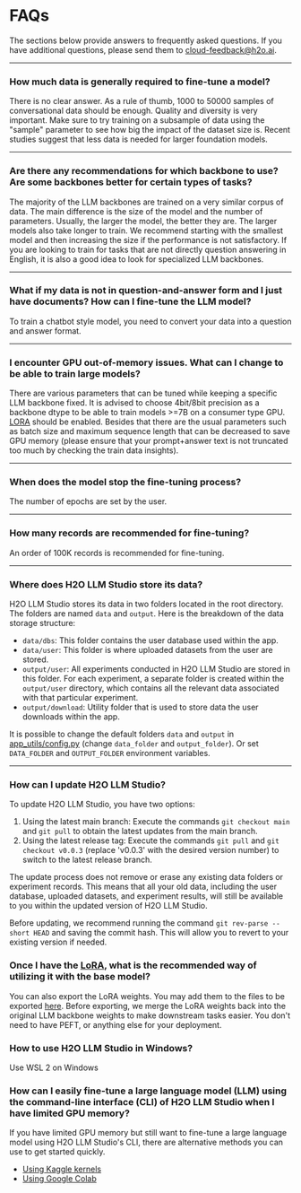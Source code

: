 # FAQs

The sections below provide answers to frequently asked questions. If you have additional questions, please send them to <cloud-feedback@h2o.ai>.

---

### How much data is generally required to fine-tune a model?

There is no clear answer. As a rule of thumb, 1000 to 50000 samples of conversational data should be enough. Quality and diversity is very important. Make sure to try training on a subsample of data using the "sample" parameter to see how big the impact of the dataset size is. Recent studies suggest that less data is needed for larger foundation models.

---

### Are there any recommendations for which backbone to use? Are some backbones better for certain types of tasks?

The majority of the LLM backbones are trained on a very similar corpus of data. The main difference is the size of the model and the number of parameters. Usually, the larger the model, the better they are. The larger models also take longer to train. We recommend starting with the smallest model and then increasing the size if the performance is not satisfactory. If you are looking to train for tasks that are not directly question answering in English, it is also a good idea to look for specialized LLM backbones.

---

### What if my data is not in question-and-answer form and I just have documents? How can I fine-tune the LLM model?

To train a chatbot style model, you need to convert your data into a question and answer format.

---

###  I encounter GPU out-of-memory issues. What can I change to be able to train large models?

There are various parameters that can be tuned while keeping a specific LLM backbone fixed. It is advised to choose 4bit/8bit precision as a backbone dtype to be able to train models >=7B on a consumer type GPU. [LORA](concepts#lora-low-rank-adaptation) should be enabled. Besides that there are the usual parameters such as batch size and maximum sequence length that can be decreased to save GPU memory (please ensure that your prompt+answer text is not truncated too much by checking the train data insights).

---

### When does the model stop the fine-tuning process?

The number of epochs are set by the user.

---

### How many records are recommended for fine-tuning?

An order of 100K records is recommended for fine-tuning.

---

### Where does H2O LLM Studio store its data?

H2O LLM Studio stores its data in two folders located in the root directory. The folders are named `data` and `output`. Here is the breakdown of the data storage structure:
- `data/dbs`: This folder contains the user database used within the app.
- `data/user`: This folder is where uploaded datasets from the user are stored.
- `output/user`: All experiments conducted in H2O LLM Studio are stored in this folder. For each experiment, a separate folder is created within the `output/user` directory, which contains all the relevant data associated with that particular experiment.
- `output/download`: Utility folder that is used to store data the user downloads within the app. 

It is possible to change the default folders `data` and `output` in [app_utils/config.py](https://github.com/h2oai/h2o-llmstudio/blob/main/app_utils/config.py) 
(change `data_folder` and `output_folder`).
Or set `DATA_FOLDER` and `OUTPUT_FOLDER` environment variables.

----

### How can I update H2O LLM Studio?

To update H2O LLM Studio, you have two options:

1. Using the latest main branch: Execute the commands `git checkout main` and `git pull` to obtain the latest updates from the main branch.
2. Using the latest release tag: Execute the commands `git pull` and `git checkout v0.0.3` (replace 'v0.0.3' with the desired version number) to switch to the latest release branch.

The update process does not remove or erase any existing data folders or experiment records.
This means that all your old data, including the user database, uploaded datasets, and experiment results, 
will still be available to you within the updated version of H2O LLM Studio.

Before updating, we recommend running the command `git rev-parse --short HEAD` and saving the commit hash. 
This will allow you to revert to your existing version if needed. 

### Once I have the [LoRA](guide/experiments/experiment-settings.md#lora), what is the recommended way of utilizing it with the base model?

You can also export the LoRA weights. You may add them to the files to be exported [here](https://github.com/h2oai/h2o-llmstudio/blob/main/app_utils/sections/experiment.py#L1552). Before exporting, we merge the LoRA weights back into the original LLM backbone weights to make downstream tasks easier. You don't need to have PEFT, or anything else for your deployment.

### How to use H2O LLM Studio in Windows? 

Use WSL 2 on Windows 

### How can I easily fine-tune a large language model (LLM) using the command-line interface (CLI) of H2O LLM Studio when I have limited GPU memory?

If you have limited GPU memory but still want to fine-tune a large language model using H2O LLM Studio's CLI, there are alternative methods you can use to get started quickly.

- [Using Kaggle kernels](https://www.kaggle.com/code/philippsinger/h2o-llm-studio-cli/) 
- [Using Google Colab](https://colab.research.google.com/drive/1-OYccyTvmfa3r7cAquw8sioFFPJcn4R9?usp=sharing)






